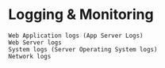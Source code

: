 # Logging & Monitoring
```
Web Application logs (App Server Logs)
Web Server logs
System logs (Server Operating System logs)
Network logs
```

